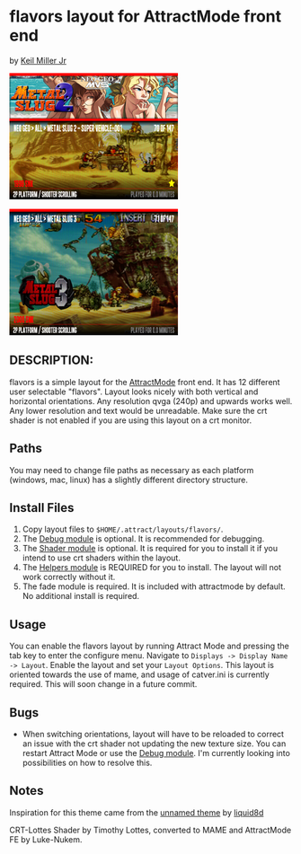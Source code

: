 # flavors layout for AttractMode front end

by [Keil Miller Jr](http://keilmillerjr.com)

![Image of layout](layout.png)

![Alternate image of layout](layout2.png)

## DESCRIPTION:

flavors is a simple layout for the [AttractMode](http://attractmode.org) front end. It has 12 different user selectable "flavors". Layout looks nicely with both vertical and horizontal orientations. Any resolution qvga (240p) and upwards works well. Any lower resolution and text would be unreadable. Make sure the crt shader is not enabled if you are using this layout on a crt monitor.

## Paths

You may need to change file paths as necessary as each platform (windows, mac, linux) has a slightly different directory structure.

## Install Files

1. Copy layout files to `$HOME/.attract/layouts/flavors/`.
2. The [Debug module](https://github.com/keilmillerjr/debug-module) is optional. It is recommended for debugging.
3. The [Shader module](https://github.com/keilmillerjr/shader-module) is optional. It is required for you to install it if you intend to use crt shaders within the layout.
4. The [Helpers module](https://github.com/keilmillerjr/helpers-module) is REQUIRED for you to install. The layout will not work correctly without it.
5. The fade module is required. It is included with attractmode by default. No additional install is required.

## Usage

You can enable the flavors layout by running Attract Mode and pressing the tab key to enter the configure menu. Navigate to `Displays -> Display Name -> Layout`. Enable the layout and set your `Layout Options`. This layout is oriented towards the use of mame, and usage of catver.ini is currently required. This will soon change in a future commit.

## Bugs

* When switching orientations, layout will have to be reloaded to correct an issue with the crt shader not updating the new texture size. You can restart Attract Mode or use the [Debug module](https://github.com/keilmillerjr/debug-module). I'm currently looking into possibilities on how to resolve this.

## Notes

Inspiration for this theme came from the [unnamed theme](http://forum.attractmode.org/index.php?topic=1231.0) by [liquid8d](http://forum.attractmode.org/index.php?action=profile;u=4)

CRT-Lottes Shader by Timothy Lottes, converted to MAME and AttractMode FE by Luke-Nukem.
